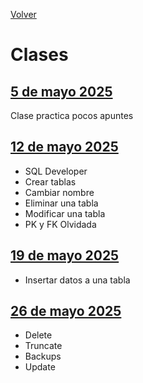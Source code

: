 [Volver](../README.md)
# Clases

## [5 de mayo 2025](Clase%2005-05-25.md)
Clase practica pocos apuntes


## [12 de mayo 2025](Clase%2012-05-25.md)
- SQL Developer
- Crear tablas
- Cambiar nombre
- Eliminar una tabla
- Modificar una tabla
- PK y FK Olvidada

## [19 de mayo 2025](Clase%2019-05-25.md)
- Insertar datos a una tabla

## [26 de mayo 2025](Clase%2026-05-25.md)
- Delete
- Truncate
- Backups
- Update
